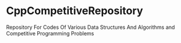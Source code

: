 # CppCompetitiveRepository
Repository For Codes Of Various Data Structures And Algorithms and Competitive Programming Problems
